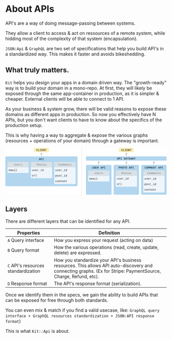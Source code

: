# About APIs

API's are a way of doing message-passing between systems.

They allow a client to access & act on ressources of a remote system, while hidding most of the complexity of that system (encapsulation).

`JSON:Api` & `GraphQL` are two set of specifications that help you build API's in a standardized way. This makes it faster and avoids bikeshedding.

## What truly matters.

`Kit` helps you design your apps in a domain driven way. The "growth-ready" way is to build your domain in a mono-repo. At first, they will likely be exposed through the same app-container in production, as it is simpler & cheaper.
External clients will be able to connect to 1 API.

As your business & system grow, there will be valid reasons to expose these domains as different apps in production. So now you effectively have N APIs,
but you don't want clients to have to know about the specifics of the production setup.

This is why having a way to aggregate & expose the various graphs (resources + operations of your domain) through a gateway is important.

![API Gateway](assets/images/api_gateway.png)

## Layers

There are different layers that can be identified for any API.

| Properties | Definition |
| -------- | -------- |
| `A` Query interface | How you express your request (acting on data) |
| `B` Query format | How the various operations (read, create, update, delete) are expressed. |
| `C` API's resources standardization | How you standardize your API's business resources. This allows API auto-discovery and connecting graphs. (Ex for Stripe: PaymentSource, Charge, Refund, etc). |
| `D` Response format | The API's response format (serialization). |

Once we identify them in the specs, we gain the ability to build APIs that can be exposed for free through both standards.

You can even mix & match if you find a valid usecase, like: `GraphQL query interface + GraphQL resources standardization + JSON:API response format`)

This is what `Kit::Api` is about.
